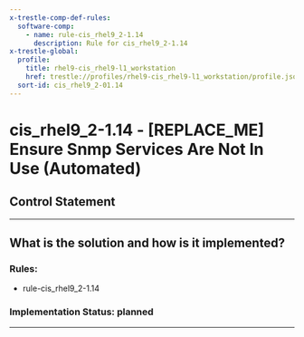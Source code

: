 ```yaml
---
x-trestle-comp-def-rules:
  software-comp:
    - name: rule-cis_rhel9_2-1.14
      description: Rule for cis_rhel9_2-1.14
x-trestle-global:
  profile:
    title: rhel9-cis_rhel9-l1_workstation
    href: trestle://profiles/rhel9-cis_rhel9-l1_workstation/profile.json
  sort-id: cis_rhel9_2-01.14
---
```


# cis_rhel9_2-1.14 - \[REPLACE_ME\] Ensure Snmp Services Are Not In Use (Automated)

## Control Statement

______________________________________________________________________

## What is the solution and how is it implemented?

<!-- For implementation status enter one of: implemented, partial, planned, alternative, not-applicable -->

<!-- Note that the list of rules under ### Rules: is read-only and changes will not be captured after assembly to JSON -->

<!-- Add control implementation description here for control: cis_rhel9_2-1.14 -->

### Rules:

  - rule-cis_rhel9_2-1.14

### Implementation Status: planned

______________________________________________________________________
